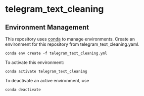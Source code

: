 # telegram_text_cleaning

## Environment Management

This repository uses [conda](https://docs.conda.io/projects/conda/en/latest/index.html) to manage environments. Create an environment for this repository from telegram_text_cleaning.yaml.

`conda env create -f telegram_text_cleaning.yml`

To activate this environment:

`conda activate telegram_text_cleaning`

To deactivate an active environment, use

`conda deactivate`